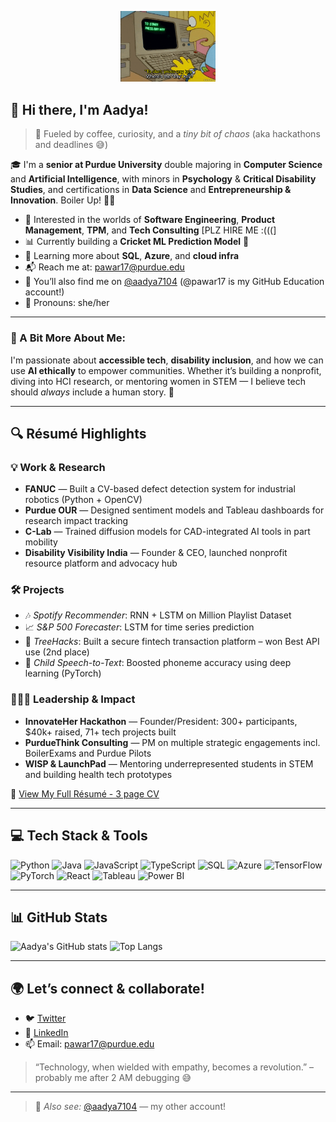 <p align="center">
  <img src="./assets/Simpsons.gif"  width="30%"/>
</p>

## 👋 Hi there, I'm Aadya!

> 🚀 Fueled by coffee, curiosity, and a *tiny bit of chaos* (aka hackathons and deadlines 😅)

🎓 I'm a **senior at Purdue University** double majoring in **Computer Science** and **Artificial Intelligence**, with minors in **Psychology** & **Critical Disability Studies**, and certifications in **Data Science** and **Entrepreneurship & Innovation**. Boiler Up! 🖤💛

- 💼 Interested in the worlds of **Software Engineering**, **Product Management**, **TPM**, and **Tech Consulting** [PLZ HIRE ME :(((]
- 📊 Currently building a **Cricket ML Prediction Model** 🏏
- 💬 Learning more about **SQL**, **Azure**, and **cloud infra**
- 📬 Reach me at: pawar17@purdue.edu
- 🔄 You’ll also find me on [@aadya7104](https://github.com/aadya7104) (@pawar17 is my GitHub Education account!)
- 💁 Pronouns: she/her

---

### 🧠 A Bit More About Me:

I'm passionate about **accessible tech**, **disability inclusion**, and how we can use **AI ethically** to empower communities. Whether it’s building a nonprofit, diving into HCI research, or mentoring women in STEM — I believe tech should *always* include a human story. 💙

---

## 🔍 Résumé Highlights

### 💡 Work & Research
- **FANUC** — Built a CV-based defect detection system for industrial robotics (Python + OpenCV)
- **Purdue OUR** — Designed sentiment models and Tableau dashboards for research impact tracking
- **C-Lab** — Trained diffusion models for CAD-integrated AI tools in part mobility
- **Disability Visibility India** — Founder & CEO, launched nonprofit resource platform and advocacy hub

### 🛠️ Projects
- 🎶 *Spotify Recommender*: RNN + LSTM on Million Playlist Dataset
- 📈 *S&P 500 Forecaster*: LSTM for time series prediction
- 🧠 *TreeHacks*: Built a secure fintech transaction platform – won Best API use (2nd place)
- 🦻 *Child Speech-to-Text*: Boosted phoneme accuracy using deep learning (PyTorch)

### 👩🏽‍💻 Leadership & Impact
- **InnovateHer Hackathon** — Founder/President: 300+ participants, $40k+ raised, 71+ tech projects built  
- **PurdueThink Consulting** — PM on multiple strategic engagements incl. BoilerExams and Purdue Pilots  
- **WISP & LaunchPad** — Mentoring underrepresented students in STEM and building health tech prototypes  

📎 [View My Full Résumé - 3 page CV](https://docs.google.com/document/d/1Ju6e-mVTXWJqo8gsHTJC2ZR7HgV0ixd_/edit?usp=sharing)

---

## 💻 Tech Stack & Tools

![Python](https://img.shields.io/badge/Python-3776AB?style=flat&logo=python&logoColor=white)
![Java](https://img.shields.io/badge/Java-007396?style=flat&logo=java&logoColor=white)
![JavaScript](https://img.shields.io/badge/JavaScript-F7DF1E?style=flat&logo=javascript&logoColor=black)
![TypeScript](https://img.shields.io/badge/TypeScript-3178C6?style=flat&logo=typescript&logoColor=white)
![SQL](https://img.shields.io/badge/SQL-003B57?style=flat&logo=mysql&logoColor=white)
![Azure](https://img.shields.io/badge/Azure-0078D4?style=flat&logo=microsoft-azure&logoColor=white)
![TensorFlow](https://img.shields.io/badge/TensorFlow-FF6F00?style=flat&logo=tensorflow&logoColor=white)
![PyTorch](https://img.shields.io/badge/PyTorch-EE4C2C?style=flat&logo=pytorch&logoColor=white)
![React](https://img.shields.io/badge/React-20232A?style=flat&logo=react&logoColor=61DAFB)
![Tableau](https://img.shields.io/badge/Tableau-E97627?style=flat&logo=tableau&logoColor=white)
![Power BI](https://img.shields.io/badge/PowerBI-F2C811?style=flat&logo=powerbi&logoColor=white)

---

## 📊 GitHub Stats

![Aadya's GitHub stats](https://github-readme-stats.vercel.app/api?username=pawar17&show_icons=true&theme=react)
![Top Langs](https://github-readme-stats.vercel.app/api/top-langs/?username=pawar17&layout=compact&theme=react)

---

## 🌍 Let’s connect & collaborate!

- 🐦 [Twitter](https://twitter.com)
- 💼 [LinkedIn](https://linkedin.com)
- 📫 Email: pawar17@purdue.edu

> “Technology, when wielded with empathy, becomes a revolution.” – probably me after 2 AM debugging 😅

---

> 🔁 _Also see:_ [@aadya7104](https://github.com/aadya7104) — my other account!
